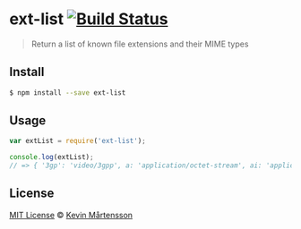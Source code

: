 # ext-list [![Build Status](https://travis-ci.org/kevva/ext-list.svg?branch=master)](https://travis-ci.org/kevva/ext-list)

> Return a list of known file extensions and their MIME types

## Install

```bash
$ npm install --save ext-list
```

## Usage

```js
var extList = require('ext-list');

console.log(extList);
// => { '3gp': 'video/3gpp', a: 'application/octet-stream', ai: 'application/postscript', ... }
```

## License

[MIT License](http://en.wikipedia.org/wiki/MIT_License) © [Kevin Mårtensson](https://github.com/kevva)
